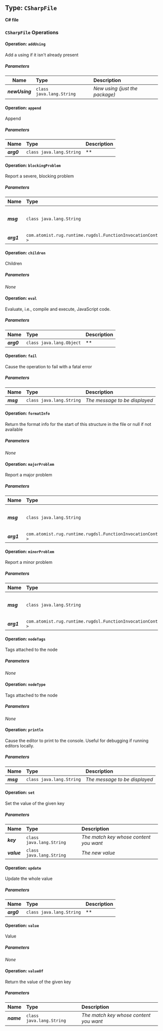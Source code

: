 ## Type: `CSharpFile`

**C# file**

### `CSharpFile` Operations

#### Operation: `addUsing`

Add a using if it isn't already present

##### Parameters

| Name        | Type           | Description  |
| ------------|:---------------|:-------------|
| ***newUsing*** | `class java.lang.String` | *New using (just the package)* |

#### Operation: `append`

Append

##### Parameters

| Name        | Type           | Description  |
| ------------|:---------------|:-------------|
| ***arg0*** | `class java.lang.String` | ** |

#### Operation: `blockingProblem`

Report a severe, blocking problem

##### Parameters

| Name        | Type           | Description  |
| ------------|:---------------|:-------------|
| ***msg*** | `class java.lang.String` | *The message to be displayed* |
| ***arg1*** | `com.atomist.rug.runtime.rugdsl.FunctionInvocationContext<?>` | ** |

#### Operation: `children`

Children

##### Parameters

*None*

#### Operation: `eval`

Evaluate, i.e., compile and execute, JavaScript code.

##### Parameters

| Name        | Type           | Description  |
| ------------|:---------------|:-------------|
| ***arg0*** | `class java.lang.Object` | ** |

#### Operation: `fail`

Cause the operation to fail with a fatal error

##### Parameters

| Name        | Type           | Description  |
| ------------|:---------------|:-------------|
| ***msg*** | `class java.lang.String` | *The message to be displayed* |

#### Operation: `formatInfo`

Return the format info for the start of this structure in the file or null if not available

##### Parameters

*None*

#### Operation: `majorProblem`

Report a major problem

##### Parameters

| Name        | Type           | Description  |
| ------------|:---------------|:-------------|
| ***msg*** | `class java.lang.String` | *The message to be displayed* |
| ***arg1*** | `com.atomist.rug.runtime.rugdsl.FunctionInvocationContext<?>` | ** |

#### Operation: `minorProblem`

Report a minor problem

##### Parameters

| Name        | Type           | Description  |
| ------------|:---------------|:-------------|
| ***msg*** | `class java.lang.String` | *The message to be displayed* |
| ***arg1*** | `com.atomist.rug.runtime.rugdsl.FunctionInvocationContext<?>` | ** |

#### Operation: `nodeTags`

Tags attached to the node

##### Parameters

*None*

#### Operation: `nodeType`

Tags attached to the node

##### Parameters

*None*

#### Operation: `println`

Cause the editor to print to the console. Useful for debugging if running editors locally.

##### Parameters

| Name        | Type           | Description  |
| ------------|:---------------|:-------------|
| ***msg*** | `class java.lang.String` | *The message to be displayed* |

#### Operation: `set`

Set the value of the given key

##### Parameters

| Name        | Type           | Description  |
| ------------|:---------------|:-------------|
| ***key*** | `class java.lang.String` | *The match key whose content you want* |
| ***value*** | `class java.lang.String` | *The new value* |

#### Operation: `update`

Update the whole value

##### Parameters

| Name        | Type           | Description  |
| ------------|:---------------|:-------------|
| ***arg0*** | `class java.lang.String` | ** |

#### Operation: `value`

Value

##### Parameters

*None*

#### Operation: `valueOf`

Return the value of the given key

##### Parameters

| Name        | Type           | Description  |
| ------------|:---------------|:-------------|
| ***name*** | `class java.lang.String` | *The match key whose content you want* |

